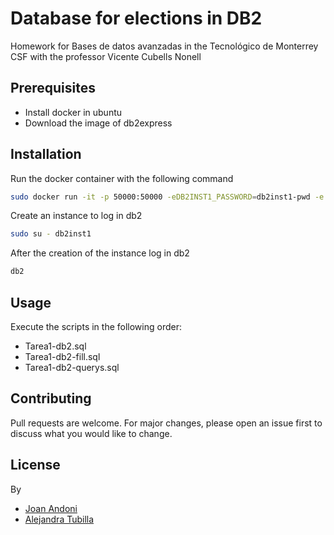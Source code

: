# Database for elections in DB2

Homework for Bases de datos avanzadas in the Tecnológico de Monterrey CSF with the professor Vicente Cubells Nonell

## Prerequisites

- Install docker in ubuntu
- Download the image of db2express

## Installation

Run the docker container with the following command

```bash
sudo docker run -it -p 50000:50000 -eDB2INST1_PASSWORD=db2inst1-pwd -e LICENSE=accept ibmcom/db2express-c:latest bash
```
Create an instance to log in db2

```bash
sudo su - db2inst1
```
After the creation of the instance log in db2

```bash
db2
```

## Usage

Execute the scripts in the following order:

* Tarea1-db2.sql
* Tarea1-db2-fill.sql
* Tarea1-db2-querys.sql

## Contributing

Pull requests are welcome. For major changes, please open an issue first to discuss what you would like to change.

## License
By
* [Joan Andoni](https://github.com/JoanAndoni)
* [Alejandra Tubilla](https://github.com/alejandratub)
